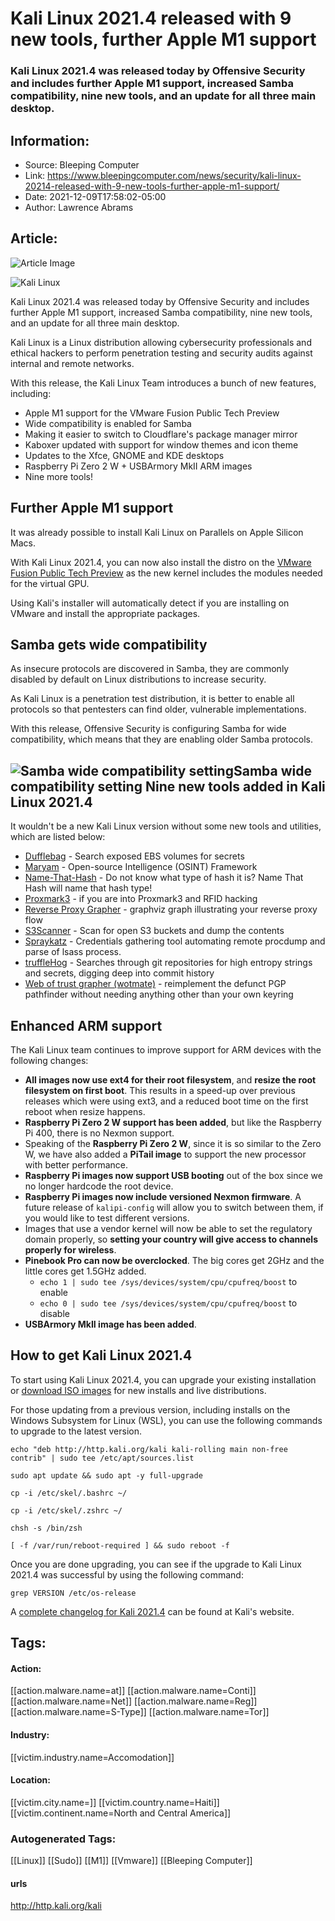 # Kali Linux 2021.4 released with 9 new tools, further Apple M1 support
### ​Kali Linux 2021.4 was released today by Offensive Security and includes further Apple M1 support, increased Samba compatibility, nine new tools, and an update for all three main desktop.

## Information:
+ Source: Bleeping Computer
+ Link: https://www.bleepingcomputer.com/news/security/kali-linux-20214-released-with-9-new-tools-further-apple-m1-support/
+ Date: 2021-12-09T17:58:02-05:00
+ Author: Lawrence Abrams


## Article:
![Article Image](https://www.bleepstatic.com/content/hl-images/2021/06/02/kali-linux-header.jpg)

![Kali Linux](https://www.bleepstatic.com/content/hl-images/2021/06/02/kali-linux-header.jpg)


​Kali Linux 2021.4 was released today by Offensive Security and includes further Apple M1 support, increased Samba compatibility, nine new tools, and an update for all three main desktop.


Kali Linux is a Linux distribution allowing cybersecurity professionals and ethical hackers to perform penetration testing and security audits against internal and remote networks.


With this release, the Kali Linux Team introduces a bunch of new features, including:


* Apple M1 support for the VMware Fusion Public Tech Preview
* Wide compatibility is enabled for Samba
* Making it easier to switch to Cloudflare's package manager mirror
* Kaboxer updated with support for window themes and icon theme
* Updates to the Xfce, GNOME and KDE desktops
* Raspberry Pi Zero 2 W + USBArmory MkII ARM images
* Nine more tools!

Further Apple M1 support
------------------------


It was already possible to install Kali Linux on Parallels on Apple Silicon Macs. 


With Kali Linux 2021.4, you can now also install the distro on the [VMware Fusion Public Tech Preview](https://blogs.vmware.com/teamfusion/2021/09/fusion-for-m1-public-tech-preview-now-available.html) as the new kernel includes the modules needed for the virtual GPU.


Using Kali's installer will automatically detect if you are installing on VMware and install the appropriate packages.


Samba gets wide compatibility
-----------------------------


As insecure protocols are discovered in Samba, they are commonly disabled by default on Linux distributions to increase security.


As Kali Linux is a penetration test distribution, it is better to enable all protocols so that pentesters can find older, vulnerable implementations.


With this release, Offensive Security is configuring Samba for wide compatibility, which means that they are enabling older Samba protocols.



![Samba wide compatibility setting](https://www.bleepstatic.com/images/news/linux/k/kali-linux/2021.4/samba.png)**Samba wide compatibility setting**
Nine new tools added in Kali Linux 2021.4
-----------------------------------------



It wouldn't be a new Kali Linux version without some new tools and utilities, which are listed below:


* [Dufflebag](https://pkg.kali.org/pkg/dufflebag) - Search exposed EBS volumes for secrets
* [Maryam](https://pkg.kali.org/pkg/maryam) - Open-source Intelligence (OSINT) Framework
* [Name-That-Hash](https://pkg.kali.org/pkg/name-that-hash) - Do not know what type of hash it is? Name That Hash will name that hash type!
* [Proxmark3](https://pkg.kali.org/pkg/proxmark3) - if you are into Proxmark3 and RFID hacking
* [Reverse Proxy Grapher](https://pkg.kali.org/pkg/rev-proxy-grapher) - graphviz graph illustrating your reverse proxy flow
* [S3Scanner](https://pkg.kali.org/pkg/s3scanner) - Scan for open S3 buckets and dump the contents
* [Spraykatz](https://pkg.kali.org/pkg/spraykatz) - Credentials gathering tool automating remote procdump and parse of lsass process.
* [truffleHog](https://pkg.kali.org/pkg/trufflehog) - Searches through git repositories for high entropy strings and secrets, digging deep into commit history
* [Web of trust grapher (wotmate)](https://pkg.kali.org/pkg/wotmate) - reimplement the defunct PGP pathfinder without needing anything other than your own keyring

Enhanced ARM support
--------------------


The Kali Linux team continues to improve support for ARM devices with the following changes:


* **All images now use ext4 for their root filesystem**, and **resize the root filesystem on first boot**. This results in a speed-up over previous releases which were using ext3, and a reduced boot time on the first reboot when resize happens.
* **Raspberry Pi Zero 2 W support has been added**, but like the Raspberry Pi 400, there is no Nexmon support.
* Speaking of the **Raspberry Pi Zero 2 W**, since it is so similar to the Zero W, we have also added a **PiTail image** to support the new processor with better performance.
* **Raspberry Pi images now support USB booting** out of the box since we no longer hardcode the root device.
* **Raspberry Pi images now include versioned Nexmon firmware**. A future release of `kalipi-config` will allow you to switch between them, if you would like to test different versions.
* Images that use a vendor kernel will now be able to set the regulatory domain properly, so **setting your country will give access to channels properly for wireless**.
* **Pinebook Pro can now be overclocked**. The big cores get 2GHz and the little cores get 1.5GHz added.
	+ `echo 1 | sudo tee /sys/devices/system/cpu/cpufreq/boost` to enable
	+ `echo 0 | sudo tee /sys/devices/system/cpu/cpufreq/boost` to disable
* **USBArmory MkII image has been added**.

How to get Kali Linux 2021.4
----------------------------


To start using Kali Linux 2021.4, you can upgrade your existing installation or [download ISO images](http://cdimage.kali.org/kali-2021.4/) for new installs and live distributions.


For those updating from a previous version, including installs on the Windows Subsystem for Linux (WSL), you can use the following commands to upgrade to the latest version.



```
echo "deb http://http.kali.org/kali kali-rolling main non-free contrib" | sudo tee /etc/apt/sources.list

sudo apt update && sudo apt -y full-upgrade

cp -i /etc/skel/.bashrc ~/

cp -i /etc/skel/.zshrc ~/

chsh -s /bin/zsh

[ -f /var/run/reboot-required ] && sudo reboot -f
```

Once you are done upgrading, you can see if the upgrade to Kali Linux 2021.4 was successful by using the following command:



```
grep VERSION /etc/os-release
```

A [complete changelog for Kali 2021.4](https://www.kali.org/blog/kali-linux-2021-4-release/) can be found at Kali's website.





## Tags:

#### Action:
[[action.malware.name=at]] [[action.malware.name=Conti]] [[action.malware.name=Net]] [[action.malware.name=Reg]] [[action.malware.name=S-Type]] [[action.malware.name=Tor]]

#### Industry:
[[victim.industry.name=Accomodation]]

#### Location:
[[victim.city.name=]] [[victim.country.name=Haiti]] [[victim.continent.name=North and Central America]]

### Autogenerated Tags:
[[Linux]] [[Sudo]] [[M1]] [[Vmware]] [[Bleeping Computer]]
#### urls
http://http.kali.org/kali

